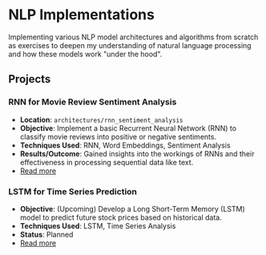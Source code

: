 # NLP Implementations
Implementing various NLP model architectures and algorithms from scratch as exercises to deepen my understanding of natural language processing and how these models work "under the hood".

## Projects

### RNN for Movie Review Sentiment Analysis
- **Location**: `architectures/rnn_sentiment_analysis`
- **Objective**: Implement a basic Recurrent Neural Network (RNN) to classify movie reviews into positive or negative sentiments.
- **Techniques Used**: RNN, Word Embeddings, Sentiment Analysis
- **Results/Outcome**: Gained insights into the workings of RNNs and their effectiveness in processing sequential data like text.
- [Read more](link-to-project-folder-or-notebook)

### LSTM for Time Series Prediction
- **Objective**: (Upcoming) Develop a Long Short-Term Memory (LSTM) model to predict future stock prices based on historical data.
- **Techniques Used**: LSTM, Time Series Analysis
- **Status**: Planned
- [Read more](link-to-project-folder-or-notebook)
